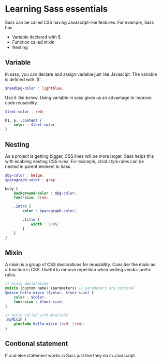 # Learning Sass essentials
Sass can be called CSS having Javascript-like features. For example, 
Sass has 

- Variable declared with $
- Function called mixin
- Nesting

## Variable
In sass, you can declare and assign variable just like Javascipt.
The variable is defined with '$'.

```scss
$heading-color : lightblue;

```

Use it like below. Using variable in sass gives us an advantage to improve
code reusability.

```scss
$text-color : red;

h1, p, .content { 
    color : $text-color;
}

```

## Nesting
As a project is getting bigger, CSS lines will be more larger. Sass helps this with enabling nesting CSS rules. For example, child style rules can be nested in parent element in Sass. 

```Scss
$bg-color : beige;
$paragraph-color : gray; 

body {
    background-color : $bg-color;
    font-size: 2rem; 

    .intro {
        color : $paragraph-color;

        .title {
            width : 100%;
        }
    }
}
```

## Mixin
A mixin is a group of CSS declarations for reusability. Consider the mixin as a function in CSS. Useful to remove repetition when writing vendor prefix rules. 

```scss
// mixin declaration
@mixin (custom name) (parameters) // parameters are optional
@mixin hello-mixin ($color, $font-size) {
    color : $color;
    font-size : $font-size;
}

// mixin called with @include
.myMixIn {
    @include hello-mixin (red, 2rem); 
}
```

## Contional statement
If and else statement works in Sass just like they do in Javascript. 
